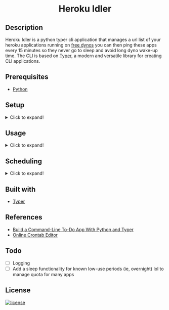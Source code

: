 <h1 align="center"><b>Heroku Idler</b></h1>

## <b>Description</b>

Heroku Idler is a python typer cli application that manages a url list of your heroku applications running on [free dynos](https://devcenter.heroku.com/articles/free-dyno-hours) you can then ping these apps every 15 minutes so they never go to sleep and avoid long dyno wake-up time. The CLI is based on [Typer](https://typer.tiangolo.com/), a modern and versatile library for creating CLI applications.

## <b>Prerequisites</b>
- [Python](https://www.python.org/downloads/)

## <b>Setup</b>
<details>
<summary>Click to expand!</summary>

### <b>Clone repository</b>
```bash
$ git clone https://github.com/DanNduati/Heroku_idler.git
```
### <b>Install dependencies</b>
If you have [pipenv](https://pipenv.pypa.io/) installed use:
```bash
$ pipenv install
```
Otherwise you can use the requirements.txt file:
```bash
# create virtualenvironment and activate it
$ python -m venv venv
$ source venv/bin/activate
# install dependencies
$ pip install -r requirements.txt
```
</details>

## <b>Usage</b>
<details>
<summary>Click to expand!</summary>

The application provides the following commands to initialize the app,add and remove urls and ping the urls:

| <b>Command</b>             	| <b>Description</b>                                         	|
|----------------------------	|------------------------------------------------------------	|
| init                       	| Initialises the application’configuration and JSON storage 	|
| add [URL] 	                | Adds a new Heroku app URL                                  	|
| list                       	| Lists all the URLs added                                   	|
| remove [URL_ID]            	| Removes a URL from storage by id                           	|
| ping                       	| Pings the URLs present in the JSON storage                 	|


```bash
# Show a user-friendly help message for usage of the application
$ python -m herokuidler --help
Usage: herokuidler [OPTIONS] COMMAND [ARGS]...

Options:
  --install-completion  Install completion for the current shell.
  --show-completion     Show completion for the current shell, to copy it or
                        customize the installation.
  --help                Show this message and exit.

Commands:
  add     Add a new url
  init    Initialize the url json storage
  list    List all urls
  ping    Ping all urls
  remove  Remove a url using its id

# Initialize the app
$ python -m herokuidler init
use this as the url json storage location? [/home/daniel/.daniel_urls.json]: 
The urls json storage is /home/daniel/.daniel_urls.json

# Run tests
$ python -m pytest -v

# Add a url
$ python -m herokuidler add https://gentle-dusk-50795.herokuapp.com/ping
URL: "https://gentle-dusk-50795.herokuapp.com/ping" was added

# list all urls
$ python -m herokuidler list

Url list:

ID. | Url 
--------------------------------------------------
1   | https://gentle-dusk-50795.herokuapp.com/ping

# Remove a url by its id
$ python -m herokuidler remove 1
Delete url #1: https://gentle-dusk-50795.herokuapp.com/ping? [y/N]: y
url #1: 'https://gentle-dusk-50795.herokuapp.com/ping' was removed

# Ping all the urls added
$ python -m herokuidler ping
Pinging url# 1: https://gentle-dusk-50795.herokuapp.com/ping
https://gentle-dusk-50795.herokuapp.com/ping responded with : 200
Pinging url# 2: https://fastapi-dan.herokuapp.com/
https://fastapi-dan.herokuapp.com/ responded with : 200
```
</details>

## <b>Scheduling</b>
<details>
<summary>Click to expand!</summary>

Since apps using free web dynos sleep after 30 minutes of inactivity I use the [Cron](https://en.wikipedia.org/wiki/Cron) job scheduler to run the ping cli command of the application that pings my applications every 15 minutes
> :warning: **The cron service is only available for Unix-base systems!** checkout the windows equivalent to a cron job called a [scheduled task](https://active-directory-wp.com/docs/Usage/How_to_add_a_cron_job_on_Windows/Scheduled_tasks_and_cron_jobs_on_Windows/)

### <b>Scheduling the worker</b>
Each user in a Unix system has the option to set up scheduled commands that are executed by the system in a "crontab" (cron table) file. The crontab command is used to open a text editor on the user's crontab file:
```bash
$ crontab -e
```
The crontab -e command will start a text editor on the user's crontab file, which will initially be empty, aside from some explanatory comments. A scheduled job is given in the crontab file as a line with six fields. The first five fields are used to set up the run scheduled for the job. The sixth and last field is the command to run. You can configure multiple jobs, each with its own schedule by writing multiple lines in the crontab file.
```bash
┌───────────── minute (0 - 59)
│ ┌───────────── hour (0 - 23) 
│ │ ┌───────────── day of month (1 - 31)
│ │ │ ┌───────────── month (1 - 12)
│ │ │ │ ┌───────────── day of week (0 - 6) (Sunday to Saturday;
│ │ │ │ │                                       7 is also Sunday on some systems)
│ │ │ │ │
│ │ │ │ │
* * * * *  command to execute
```
To run the cli ping command at every 15th minute past every hour from 6am to midnight (maintain the 18 hr quota). add this to your crontab file:
```bash

*/15 6-23,0 * * * cd <path to cli application> && <path to your virtual environment python executabl> -m herokuidler ping
```
In my case the worker runs on my raspberry pi it has way better uptime than my laptop :):
```bash
*/15 6-23,0 * * * cd /home/pi/Desktop/heroku_idler && /home/pi/.local/share/virtualenvs/heroku_idler-Y8-KEVQ5/bin/python -m herokuidler ping
```
<p align="center">
<img height="300" src="images/idler_pi.png" alt="pidler" />
</p>

**But there's a catch** [here](https://devcenter.heroku.com/articles/free-dyno-hours)
>Personal accounts are given a base of 550 free dyno hours each month. In addition to these base hours, accounts which verify with a credit card will receive an additional 450 hours added to the monthly free dyno quota. This means you can receive a total of 1000 free dyno hours per month, if you verify your account with a credit card.

So add your billing information and just like that you have 1000 hours of free dyno use a month!

Do the math: `31 days x 24 hours = 744 hours` which is less than the 1000 hrs so we can have a free dyno that runs all the time for free to do what we want and still have other apps that use the remainder!
</details>

## <b>Built with</b>
- [Typer](https://typer.tiangolo.com/)

## <b>References</b>
- [Build a Command-Line To-Do App With Python and Typer](https://realpython.com/python-typer-cli/)
- [Online Crontab Editor](https://crontab.guru/)

## <b>Todo</b>
- [ ] Logging
- [ ] Add a sleep functionality for known low-use periods (ie, overnight) lol to manage quota for many apps 

## <b>License</b>
[![license](https://img.shields.io/badge/License-Beerware-yellowgreen)](LICENSE)
